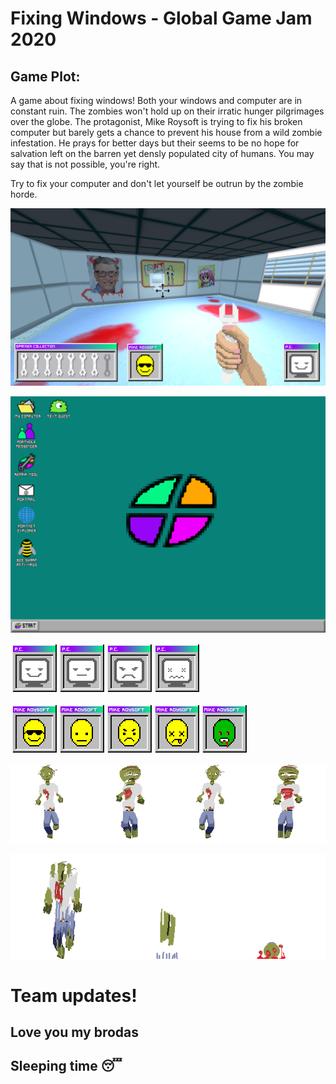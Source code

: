 # Fixing Windows - Global Game Jam 2020

## Game Plot:

A game about fixing windows! Both your windows and computer are in constant ruin. The zombies won't hold up on their irratic hunger pilgrimages over the globe. The protagonist, Mike Roysoft is trying to fix his broken computer but barely gets a chance to prevent his house from a wild zombie infestation. He prays for better days but their seems to be no hope for salvation left on the barren yet densly populated city of humans. You may say that is not possible, you're right.

Try to fix your computer and don't let yourself be outrun by the zombie horde. 

![alt](screenshot.png)

![alt](fixingwindows2.png)

![alt](./fixingWindows/Sprites/comp_stats.png)

![alt](./fixingWindows/Sprites/mike_stats.png)

![alt](./fixingWindows/Animations/zombierun_sprite_sheet.png)

![alt](./fixingWindows/Animations/zombiedeath_sprite_sheet.png)

# Team updates!

## Love you my brodas

## Sleeping time 😴
